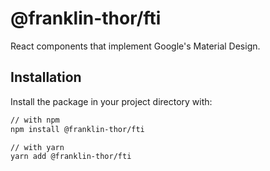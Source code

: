 # @franklin-thor/fti

React components that implement Google's Material Design.

## Installation

Install the package in your project directory with:

```sh
// with npm
npm install @franklin-thor/fti

// with yarn
yarn add @franklin-thor/fti
```
